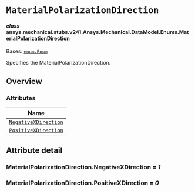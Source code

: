 # `MaterialPolarizationDirection`

<a id="ansys.mechanical.stubs.v241.Ansys.Mechanical.DataModel.Enums.MaterialPolarizationDirection"></a>

#### *class* ansys.mechanical.stubs.v241.Ansys.Mechanical.DataModel.Enums.MaterialPolarizationDirection

Bases: [`enum.Enum`](https://docs.python.org/3/library/enum.html#enum.Enum)

Specifies the MaterialPolarizationDirection.

<!-- !! processed by numpydoc !! -->

<a id="overview"></a>

## Overview

### Attributes

| Name |
| ----------------------------------------------------------------------------- |
| [`NegativeXDirection`](#MaterialPolarizationDirection.NegativeXDirection) |
| [`PositiveXDirection`](#MaterialPolarizationDirection.PositiveXDirection) |

<a id="attribute-detail"></a>

## Attribute detail

<a id="MaterialPolarizationDirection.NegativeXDirection"></a>

### MaterialPolarizationDirection.NegativeXDirection *= 1*

<a id="MaterialPolarizationDirection.PositiveXDirection"></a>

### MaterialPolarizationDirection.PositiveXDirection *= 0*


